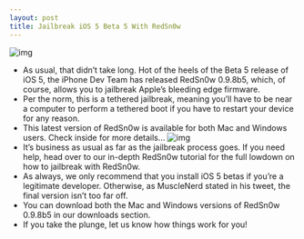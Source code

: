 ```yaml
---
layout: post
title: Jailbreak iOS 5 Beta 5 With RedSn0w
---
```

![img](http://media.idownloadblog.com/wp-content/uploads/2011/08/RedSn0w-0.9.8b5.png)
* As usual, that didn’t take long. Hot of the heels of the Beta 5 release of iOS 5, the iPhone Dev Team has released RedSn0w 0.9.8b5, which, of course, allows you to jailbreak Apple’s bleeding edge firmware.
* Per the norm, this is a tethered jailbreak, meaning you’ll have to be near a computer to perform a tethered boot if you have to restart your device for any reason.
* This latest version of RedSn0w is available for both Mac and Windows users. Check inside for more details…
![img](http://media.idownloadblog.com/wp-content/uploads/2011/08/MuscleNerd-RedSn0w-0.9.8b5-Tweet.png)
* It’s business as usual as far as the jailbreak process goes. If you need help, head over to our in-depth RedSn0w tutorial for the full lowdown on how to jailbreak with RedSn0w.
* As always, we only recommend that you install iOS 5 betas if you’re a legitimate developer. Otherwise, as MuscleNerd stated in his tweet, the final version isn’t too far off.
* You can download both the Mac and Windows versions of RedSn0w 0.9.8b5 in our downloads section.
* If you take the plunge, let us know how things work for you!

